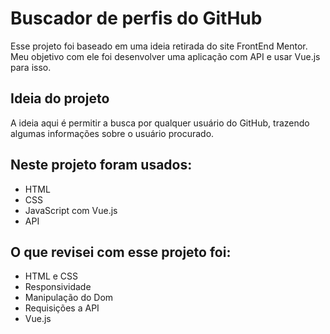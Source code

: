 # Buscador de perfis do GitHub

Esse projeto foi baseado em uma ideia retirada do site FrontEnd Mentor. Meu objetivo com ele foi desenvolver uma aplicação com API e usar Vue.js para isso.

## Ideia do projeto

A ideia aqui é permitir a busca por qualquer usuário do GitHub, trazendo algumas informações sobre o usuário procurado.

## Neste projeto foram usados:

- HTML
- CSS
- JavaScript com Vue.js
- API

## O que revisei com esse projeto foi:

- HTML e CSS 
- Responsividade
- Manipulação do Dom
- Requisições a API
- Vue.js